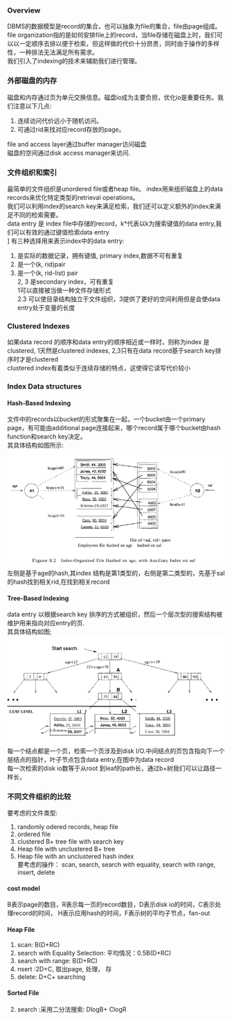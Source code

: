 ### Overview
DBMS的数据模型是record的集合，也可以抽象为file的集合，file由page组成。<br/>
file organization指的是如何安排file上的record，当file存储在磁盘上时，我们可以以一定顺序去排以便于检索，但这样做的代价十分昂贵，同时由于操作的多样性，一种排法无法满足所有需求。<br/>
我们引入了indexing的技术来辅助我们进行管理。<br/>
### 外部磁盘的内存
磁盘和内存通过页为单元交换信息。磁盘io成为主要负担，优化io是重要任务。我们注意以下几点:<br/>
1. 连续访问代价远小于随机访问。<br/>
2. 可通过rid来找对应record存放的page。<br/>

file and access layer通过buffer manager访问磁盘<br/>
磁盘的空间通过disk access manager来访问.<br/>
### 文件组织和索引
最简单的文件组织是unordered file或者heap file。
index用来组织磁盘上的data records来优化特定类型的retrieval operations。<br/>
我们可以利用index的search key来满足检索，我们还可以定义额外的index来满足不同的检索需要。<br/>
data entry 是 index file中存储的record，k*代表以k为搜索键值的data entry,我们可以有效的通过键值检索data entry<br/>]
有三种选择用来表示index中的data entry:<br/>
1. 是实际的数据记录，拥有键值, primary index,数据不可有重复<br/>
2. 是一个(k, rid)pair<br/>
3. 是一个(k, rid-list) pair<br/>
2, 3 是secondary index，可有重复<br/>
1可以直接被当做一种文件存储形式<br/>
2.3 可以使目录结构独立于文件组织，3提供了更好的空间利用但是会使data entry处于变量的长度<br/>
### Clustered Indexes
如果data record 的顺序和data entry的顺序相近或一样时，则称为index 是clustered, 1天然是clustered indexes, 2,3只有在data record基于search key排序时才是clustered<br/>
clustered index有着类似于连续存储的特点，这使得它读写代价较小<br/>

### Index Data structures
#### Hash-Based Indexing
文件中的records以bucket的形式聚集在一起，一个bucket由一个primary page，有可能由additional page连接起来，哪个record属于哪个bucket由hash function和search key决定。<br/>
其具体结构如图所示:<br/>
![](https://raw.githubusercontent.com/cookieli/image/master/database/hash-indexing.png) 
左侧是基于age的hash,其index 结构是第1类型的，右侧是第二类型的，先基于sal的hash找到相关rid,在找到相关record<br/>
####  Tree-Based Indexing
data entry 以根据search key 排序的方式被组织，然后一个层次型的搜索结构被维护用来指向对应entry的页.<br/>
其具体结构如图;<br/>
![](https://raw.githubusercontent.com/cookieli/image/master/database/tree_structured.png) 
每一个结点都是一个页，检索一个页涉及到disk I/O.中间结点的页包含指向下一个层结点的指针，叶子节点包含data entry,在图中为data record<br/>
每一次检索的disk io数等于从root 到leaf的path长，通过b+树我们可以让路径一样长，

### 不同文件组织的比较
要考虑的文件类型:<br/>
1. randomly odered records, heap file<br/>
2. ordered file<br/>
3. clustered B+ tree file with search key<br/>
4. Heap file with unclustered B+ tree<br/>
5. Heap file with an unclustered hash index<br/>
要考虑的操作： scan, search, search with equality, search with range, insert, delete<br/>
#### cost model
B表示page的数目，R表示每一页的record数目，D表示disk io的时间，C表示处理record的时间， H表示应用hash的时间，F表示树的平均子节点，fan-out<br/>
#### Heap File
1. scan: B(D+RC)
2. search with Equality Selection: 平均情况：0.5B(D+RC)
3. search with range: B(D+RC)
4. nsert :2D+C, 取出page, 处理， 存
5. delete: D+C+ searching
#### Sorted File
2. search :采用二分法搜索: DlogB+ ClogR<br/>

